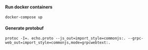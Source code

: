 #### Run docker containers
```
docker-compose up
```

#### Generate protobuf
```
protoc -I=. echo.proto --js_out=import_style=commonjs:. --grpc-web_out=import_style=commonjs,mode=grpcwebtext:.
```
